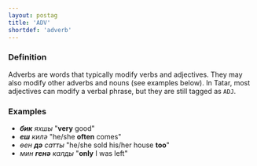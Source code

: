```yaml
---
layout: postag
title: 'ADV'
shortdef: 'adverb'
---
```


### Definition

Adverbs are words that typically modify verbs and adjectives. 
They may also modify other adverbs and nouns (see examples below).
In Tatar, most adjectives can modify a verbal phrase, but they are still tagged as `ADJ`.

### Examples

- _<b>бик</b> яхшы_ "<b>very</b> good"
- _<b>еш</b> килә_ "he/she <b>often</b> comes"
- _өен <b>дә</b> сатты_ "he/she sold his/her house <b>too</b>"
- _мин <b>генә</b> калды_ "<b>only</b> I was left"
<!-- Interlanguage links updated Po 6. listopadu 2023, 21:41:22 CET -->
